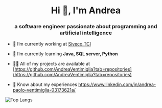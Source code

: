 <h1 align="center">Hi 👋, I'm Andrea</h1>
<h3 align="center">a software engineer passionate about programming and artificial intelligence</h3>

- 🔭 I’m currently working at [Siveco TCI](https://siveco-tci.it/)

- 🌱 I’m currently learning **Java, SQL server, Python**

- 👨‍💻 All of my projects are available at [https://github.com/AndreaVentimiglia?tab=repositories](https://github.com/AndreaVentimiglia?tab=repositories)

- 📄 Know about my experiences https://www.linkedin.com/in/andrea-paolo-ventimiglia-03173621a/

![Top Langs](https://github-readme-stats.vercel.app/api/top-langs/?username=AndreaVentimiglia&layout=compact)

<!--
<h3 align="left">Languages</h3>

<p><img align="left" src="https://github-readme-stats.vercel.app/api/top-langs?username=AndreaVentimiglia&show_icons=true&locale=en&layout=compact" alt="AndreaVentimiglia" /></p>

<p>&nbsp;<img align="center" src="https://github-readme-stats.vercel.app/api?username=AndreaVentimiglia&show_icons=true&locale=en" alt="AndreaVentimiglia" /></p>
-->


<!--
**AndreaVentimiglia/AndreaVentimiglia** is a ✨ _special_ ✨ repository because its `README.md` (this file) appears on your GitHub profile.

Here are some ideas to get you started:

- 🔭 I’m currently working on ...
- 🌱 I’m currently learning ...
- 👯 I’m looking to collaborate on ...
- 🤔 I’m looking for help with ...
- 💬 Ask me about ...
- 📫 How to reach me: ...
- 😄 Pronouns: ...
- ⚡ Fun fact: ...
-->
